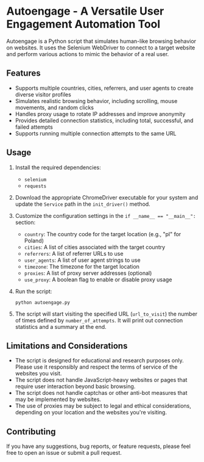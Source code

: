 # Autoengage - A Versatile User Engagement Automation Tool

Autoengage is a Python script that simulates human-like browsing behavior on websites. It uses the Selenium WebDriver to connect to a target website and perform various actions to mimic the behavior of a real user.

## Features

- Supports multiple countries, cities, referrers, and user agents to create diverse visitor profiles
- Simulates realistic browsing behavior, including scrolling, mouse movements, and random clicks
- Handles proxy usage to rotate IP addresses and improve anonymity
- Provides detailed connection statistics, including total, successful, and failed attempts
- Supports running multiple connection attempts to the same URL

## Usage

1. Install the required dependencies:
   - `selenium`
   - `requests`

2. Download the appropriate ChromeDriver executable for your system and update the `Service` path in the `init_driver()` method.

3. Customize the configuration settings in the `if __name__ == "__main__":` section:
   - `country`: The country code for the target location (e.g., "pl" for Poland)
   - `cities`: A list of cities associated with the target country
   - `referrers`: A list of referrer URLs to use
   - `user_agents`: A list of user agent strings to use
   - `timezone`: The timezone for the target location
   - `proxies`: A list of proxy server addresses (optional)
   - `use_proxy`: A boolean flag to enable or disable proxy usage

4. Run the script:
   ```
   python autoengage.py
   ```

5. The script will start visiting the specified URL (`url_to_visit`) the number of times defined by `number_of_attempts`. It will print out connection statistics and a summary at the end.

## Limitations and Considerations

- The script is designed for educational and research purposes only. Please use it responsibly and respect the terms of service of the websites you visit.
- The script does not handle JavaScript-heavy websites or pages that require user interaction beyond basic browsing.
- The script does not handle captchas or other anti-bot measures that may be implemented by websites.
- The use of proxies may be subject to legal and ethical considerations, depending on your location and the websites you're visiting.

## Contributing

If you have any suggestions, bug reports, or feature requests, please feel free to open an issue or submit a pull request.
